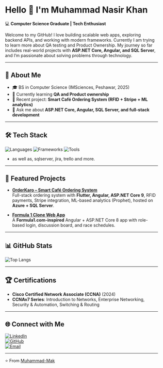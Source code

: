 # Hello 👋 I'm Muhammad Nasir Khan

💻 **Computer Science Graduate | Tech Enthusiast**

Welcome to my GitHub! I love building scalable web apps, exploring backend APIs, and working with modern frameworks. Currently I am trying to learn more about QA testing and Product Ownership. My journey so far includes real-world projects with **ASP.NET Core, Angular, and SQL Server**, and I’m passionate about solving problems through technology.  

---

## 🚀 About Me
- 🎓 BS in Computer Science (IMSciences, Peshawar, 2025)  
- 🌱 Currently learning **QA and Product ownership**  
- 🔭 Recent project: **Smart Café Ordering System (RFID + Stripe + ML analytics)**  
- 💬 Ask me about **ASP.NET Core, Angular, SQL Server, and full-stack development**    

---

## 🛠️ Tech Stack
![Languages](https://skillicons.dev/icons?i=cs,cpp,py,js,ts,matlab)
![Frameworks](https://skillicons.dev/icons?i=dotnet,angular)
![Tools](https://skillicons.dev/icons?i=git,github,azure,visualstudio,vscode,docker)
- as well as, sqlserver, jira, trello and more.
---

## 📂 Featured Projects
- **[OrderKaro – Smart Café Ordering System](#)**  
  Full-stack ordering system with **Flutter, Angular, ASP.NET Core 9**, RFID payments, Stripe integration, ML-based analytics (Prophet), hosted on **Azure + SQL Server**.  

- **[Formula 1 Clone Web App](#)**  
  A **Formula1.com-inspired** Angular + ASP.NET Core 8 app with role-based login, discussion board, and race schedules.  

---

## 📊 GitHub Stats
![Top Langs](https://github-readme-stats.vercel.app/api/top-langs/?username=Muhammad-Mak&layout=compact&theme=tokyonight)

---

## 🏆 Certifications
- **Cisco Certified Network Associate (CCNA)** (2024)  
- **CCNAv7 Series**: Introduction to Networks, Enterprise Networking, Security & Automation, Switching & Routing  

---

## 🌐 Connect with Me
[![LinkedIn](https://img.shields.io/badge/LinkedIn-0A66C2?style=for-the-badge&logo=linkedin&logoColor=white)](https://www.linkedin.com/in/muhammadmak14/)  
[![GitHub](https://img.shields.io/badge/GitHub-000?style=for-the-badge&logo=github&logoColor=white)](https://github.com/Muhammad-Mak)  
[![Email](https://img.shields.io/badge/Email-D14836?style=for-the-badge&logo=gmail&logoColor=white)](mailto:makmuhammad6@gmail.com)  

---

⭐️ From [Muhammad-Mak](https://github.com/Muhammad-Mak)
